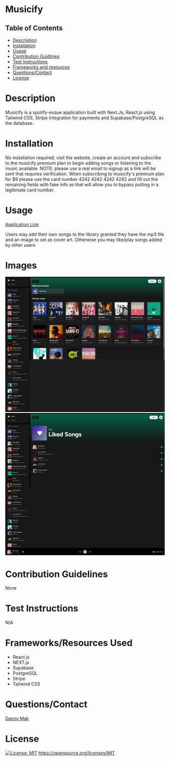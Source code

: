 # Musicify

  ##  Table of Contents 
   - [Description](#desc) 
   - [Installation](#ins)
   - [Usage](#use)
   - [Contribution Guidlines](#con) 
   - [Test Instructions](#test)
   - [Frameworks and resources](#frame)
   - [Questions/Contact](#ques)
   - [License](#license) 
  
  # Description <a id="desc"></a>
  Musicify is a spotify-esque application built with Next.Js, React,js using Tailwind CSS, Stripe integration for payments and Supabase/PostgreSQL as the database. 
  
  # Installation <a id="ins"></a>
  No installation required; visit the website, create an account and subscribe to the musicify premium plan to begin adding songs or listening to the music available. NOTE: please use a real email to signup as a link will be sent that requires verification. When subscribing to musicify's premium plan for $9 please use the card number 4242 4242 4242 4242 and fill out the remaining fields with fake info as that will allow you to bypass putting in a legitimate card number. 
  
  # Usage <a id="use"></a>

  [Application Link](https://musicify-175f0766b215.herokuapp.com/)

  Users may add their own songs to the library granted they have the mp3 file and an image to set as cover art. Otherwise you may like/play songs added by other users

  # Images
  
<img src="../public/images/Home-Page.png">

<img src="../public/images/Liked-Page.png">

  # Contribution Guidelines <a id="con"></a>
  None
  
  # Test Instructions <a id="test"></a>
  N/A

  # Frameworks/Resources Used <a id="frame"></a>
  - React.js
  - NEXT.js
  - Supabase
  - PostgreSQL
  - Stripe
  - Tailwind CSS

  
  # Questions/Contact <a id="ques"></a>
  <a href="https://github.com/Dannymak1993">Danny Mak</a>
  <br>
  
  # License
  [![License: MIT](https://img.shields.io/badge/License-MIT-yellow.svg)](https://opensource.org/licenses/MIT) https://opensource.org/licenses/MIT 
  <a id="license"></a>
  